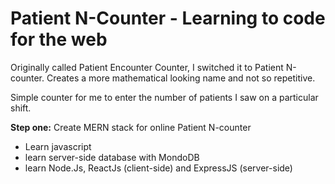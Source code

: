 # Patient N-Counter - Learning to code for the web

Originally called Patient Encounter Counter, I switched it to Patient N-counter. Creates a more mathematical looking name and not so repetitive.

Simple counter for me to enter the number of patients I saw on a particular shift.

**Step one:**
Create MERN stack for online Patient N-counter
- Learn javascript
- learn server-side database with MondoDB
- learn Node.Js, ReactJs (client-side) and ExpressJS (server-side)

